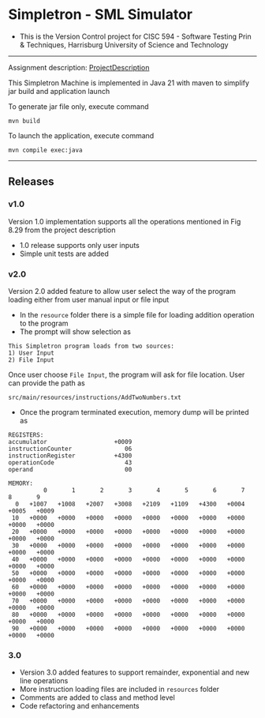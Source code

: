 # Simpletron - SML Simulator

- This is the Version Control project for CISC 594 - Software Testing Prin & Techniques, Harrisburg University of Science and Technology

---

Assignment description: [ProjectDescription](/ProjectDescription.pdf)

This Simpletron Machine is implemented in Java 21 with maven to simplify jar build and application launch

To generate jar file only, execute command

`mvn build`

To launch the application, execute command

`mvn compile exec:java`

---

## Releases

### v1.0
Version 1.0 implementation supports all the operations mentioned in Fig 8.29 from the project description

- 1.0 release supports only user inputs
- Simple unit tests are added



### v2.0
Version 2.0 added feature to allow user select the way of the program loading either from user manual input or file input

- In the `resource` folder there is a simple file for loading addition operation to the program
- The prompt will show selection as

```text
This Simpletron program loads from two sources:
1) User Input
2) File Input
```
Once user choose `File Input`, the program will ask for file location. User can provide the path as

```text
src/main/resources/instructions/AddTwoNumbers.txt
```
- Once the program terminated execution, memory dump will be printed as

```text
REGISTERS:
accumulator                   +0009
instructionCounter               06
instructionRegister           +4300
operationCode                    43
operand                          00

MEMORY:
          0       1       2       3       4       5       6       7       8       9
  0   +1007   +1008   +2007   +3008   +2109   +1109   +4300   +0004   +0005   +0009
 10   +0000   +0000   +0000   +0000   +0000   +0000   +0000   +0000   +0000   +0000
 20   +0000   +0000   +0000   +0000   +0000   +0000   +0000   +0000   +0000   +0000
 30   +0000   +0000   +0000   +0000   +0000   +0000   +0000   +0000   +0000   +0000
 40   +0000   +0000   +0000   +0000   +0000   +0000   +0000   +0000   +0000   +0000
 50   +0000   +0000   +0000   +0000   +0000   +0000   +0000   +0000   +0000   +0000
 60   +0000   +0000   +0000   +0000   +0000   +0000   +0000   +0000   +0000   +0000
 70   +0000   +0000   +0000   +0000   +0000   +0000   +0000   +0000   +0000   +0000
 80   +0000   +0000   +0000   +0000   +0000   +0000   +0000   +0000   +0000   +0000
 90   +0000   +0000   +0000   +0000   +0000   +0000   +0000   +0000   +0000   +0000
```

### 3.0

- Version 3.0 added features to support remainder, exponential and new line operations
- More instruction loading files are included in `resources` folder
- Comments are added to class and method level
- Code refactoring and enhancements
